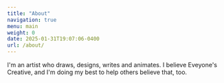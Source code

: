 ```yaml
---
title: "About"
navigation: true
menu: main
weight: 0
date: 2025-01-31T19:07:06-0400
url: /about/
---
```

I'm an artist who draws, designs, writes and animates. I believe Eveyone's Creative, and I'm doing my best to help others believe that, too.
